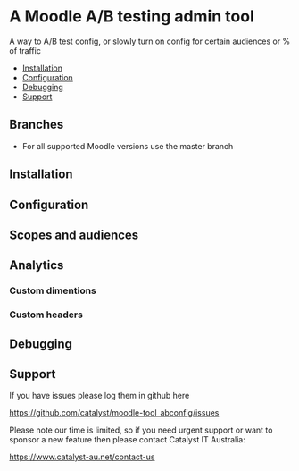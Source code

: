 # A Moodle A/B testing admin tool

A way to A/B test config, or slowly turn on config for certain audiences or % of traffic

* [Installation](#installation)
* [Configuration](#configuration)
* [Debugging](#debugging)
* [Support](#support)


Branches
--------

* For all supported Moodle versions use the master branch

Installation
------------


Configuration
-------------

## Scopes and audiences


## Analytics

### Custom dimentions 

### Custom headers




Debugging
---------


Support
-------

If you have issues please log them in github here

https://github.com/catalyst/moodle-tool_abconfig/issues

Please note our time is limited, so if you need urgent support or want to
sponsor a new feature then please contact Catalyst IT Australia:

https://www.catalyst-au.net/contact-us
